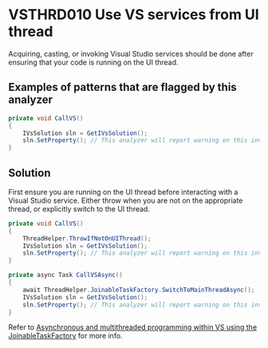 # VSTHRD010 Use VS services from UI thread

Acquiring, casting, or invoking Visual Studio services should be done after ensuring
that your code is running on the UI thread.

## Examples of patterns that are flagged by this analyzer

```csharp
private void CallVS()
{
    IVsSolution sln = GetIVsSolution();
    sln.SetProperty(); // This analyzer will report warning on this invocation.
}
```

## Solution

First ensure you are running on the UI thread before interacting with a Visual Studio service.
Either throw when you are not on the appropriate thread, or explicitly switch to the 
UI thread.

```csharp
private void CallVS()
{
    ThreadHelper.ThrowIfNotOnUIThread();
    IVsSolution sln = GetIVsSolution();
    sln.SetProperty(); // This analyzer will report warning on this invocation.
}

private async Task CallVSAsync()
{
    await ThreadHelper.JoinableTaskFactory.SwitchToMainThreadAsync();
    IVsSolution sln = GetIVsSolution();
    sln.SetProperty(); // This analyzer will report warning on this invocation.
}
```

Refer to [Asynchronous and multithreaded programming within VS using the JoinableTaskFactory](http://blogs.msdn.com/b/andrewarn[ottms/archive/[2014/05/07/asynchronous-and-multithreaded-programming-within-vs-using-the-joinabletaskfactory.aspx) for more info.
